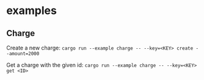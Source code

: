 # examples

## Charge

Create a new charge:
`cargo run --example charge -- --key=<KEY> create --amount=2000`

Get a charge with the given id:
`cargo run --example charge -- --key=<KEY> get <ID>`
